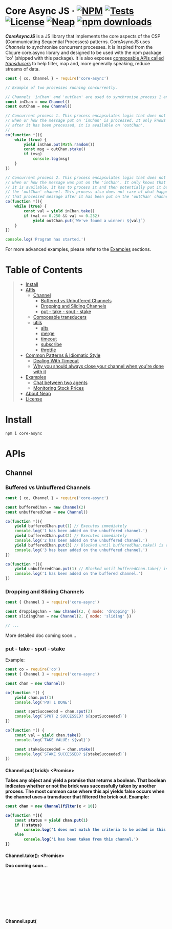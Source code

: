 # Core Async JS &middot;  [![NPM](https://img.shields.io/npm/v/core-async.svg?style=flat)](https://www.npmjs.com/package/core-async) [![Tests](https://travis-ci.org/nicolasdao/core-async.svg?branch=master)](https://travis-ci.org/nicolasdao/core-async) [![License](https://img.shields.io/badge/License-BSD%203--Clause-blue.svg)](https://opensource.org/licenses/BSD-3-Clause) [![Neap](https://neap.co/img/made_by_neap.svg)](#this-is-what-we-re-up-to) [![npm downloads](https://img.shields.io/npm/dt/core-async.svg?style=flat)](https://www.npmjs.com/package/core-async)
__*CoreAsyncJS*__ is a JS library that implements the core aspects of the CSP (Communicating Sequential Processes) patterns. CoreAsyncJS uses _Channels_ to synchronise concurrent processes. It is inspired from the Clojure core.async library and designed to be used with the npm package 'co' (shipped with this package). It is also exposes [composable APIs called _transducers_](#composable-transducers) to help filter, map and, more generally speaking, reduce streams of data.

```js
const { co, Channel } = require('core-async')

// Example of two processes running concurrently. 

// Channels 'inChan' and 'outChan' are used to synchronise process 1 and process 2.
const inChan = new Channel()
const outChan = new Channel()

// Concurrent process 1. This process encapsulates logic that does not care 
// when or how the message put on 'inChan' is processed. It only knows that
// after it has been processed, it is available on 'outChan'.
// 
co(function *(){
	while (true) {
		yield inChan.put(Math.random())
		const msg = outChan.stake()
		if (msg)
			console.log(msg)
	}
})

// Concurrent process 2. This process encapsulates logic that does not care 
// when or how the message was put on the 'inChan'. It only knows that when 
// it is available, it has to process it and then potentially put it back on
// the 'outChan' channel. This process also does not care of what happens to
// that processed message after it has been put on the 'outChan' channel.
co(function *(){
	while (true) {
		const val = yield inChan.take()
		if (val >= 0.250 && val <= 0.252)
			yield outChan.put(`We've found a winner: ${val}`)
	}
})

console.log('Program has started.')
```

For more advanced examples, please refer to the [Examples](#examples) sections.


# Table of Contents

> * [Install](#install) 
> * [APIs](#apis) 
>	- [Channel](#channel)
>		- [Buffered vs Unbuffered Channels](#buffered-vs-unbuffered-channels)
>		- [Dropping and Sliding Channels](#dropping-and-sliding-channels)
>		- [put - take - sput - stake](#put---take---sput---stake)
>	- [Composable transducers](#composable-transducers)
>	- [utils](#utils)
>		- [alts](#alts)
>		- [merge](#merge)
>		- [timeout](#timeout)
>		- [subscribe](#subscribe)
>		- [throttle](#throttle)
> * [Common Patterns & Idiomatic Style](#common-patterns--idiomatic-style)
>	- [Dealing With Timeout](#dealing-with-timeout)
>	- [Why you should always close your channel when you're done with it](#why-you-should-always-close-your-channel-when-youre-done-with-it)
> * [Examples](#examples)
>	- [Chat between two agents](#chat-between-two-agents)
>	- [Monitoring Stock Prices](#monitoring-stock-prices)
> * [About Neap](#this-is-what-we-re-up-to)
> * [License](#license)


# Install
```
npm i core-async
```

# APIs
## Channel
### Buffered vs Unbuffered Channels

```js
const { co, Channel } = require('core-async')

const bufferedChan = new Channel(2)
const unbufferedChan = new Channel()

co(function *(){
	yield bufferedChan.put(1) // Executes immediately
	console.log('1 has been added on the unbuffered channel.')
	yield bufferedChan.put(2) // Executes immediately
	console.log('2 has been added on the unbuffered channel.')
	yield bufferedChan.put(3) // Blocked until bufferedChan.take() is called.
	console.log('3 has been added on the unbuffered channel.')
})

co(function *(){
	yield unbufferedChan.put(1) // Blocked until bufferedChan.take() is called.
	console.log('1 has been added on the buffered channel.')
})
```

### Dropping and Sliding Channels

```js
const { Channel } = require('core-async')

const droppingChan = new Channel(2, { mode: 'dropping' })
const slidingChan = new Channel(2, { mode: 'sliding' })

// ...
```

More detailed doc coming soon... 

### put - take - sput - stake

Example:

```js
const co = require('co')
const { Channel } = require('core-async')

const chan = new Channel()

co(function *() {
	yield chan.put(1)
	console.log('PUT 1 DONE')

	const sputSucceeded = chan.sput(2)
	console.log(`SPUT 2 SUCCESSED? ${sputSucceeded}`)
})

co(function *() {
	const val = yield chan.take()
	console.log(`TAKE VALUE: ${val}`)

	const stakeSucceeded = chan.stake()
	console.log(`STAKE SUCCESSED? ${stakeSucceeded}`)
})
```

#### Channel.put(<Object> brick): <Promise<Boolean>>

Takes any object and yield a promise that returns a boolean. That boolean indicates whether or not the brick was successfully taken by another process. The most common case where this api yields false occurs when the channel uses a transducer that filtered the brick out. Example:

```js
const chan = new Channel(filter(x < 10))

co(function *(){
	const status = yield chan.put(1)
	if (!status)
		console.log('1 does not match the criteria to be added in this channel.')
	else
		console.log('1 has been taken from this channel.')
})
```

#### Channel.take(): <Promise<Object>>

Doc coming soon...

#### Channel.sput(<Object> brick): Boolean

Doc coming soon...

#### Channel.stake(): Object

Doc coming soon...

## Composable transducers

A Transducer is a fancy name for a function that can transform data. Why not call this a transformer then? Well, this is indeed a transformer, but it has an extra key property thanks to the way it is implemented: Composition. You can compose multiple transducers together to make a new one, which really helps with code reusability and better encapsulation and separation of concerns. Under the hood, this is achieved by leveraging reducers, hence the name transducer (transform, reduce, tadaaa). The following two examples should help make those concepts clearer:

_Creating a channel that only accepts numbers strictly greater than one:_

```js
const { co, Channel, transducer: { filter } } = require('./src')

// Channel that only accepts numbers strictly greater than one. 
const chan = new Channel(filter(x => x > 1))

// Process 1 - Adds three numbers on the channel.
co(function *() {
	let status = yield chan.put(1)
	if (!status) console.log('1 was not put on the channel.')
	status = yield chan.put(2)
	if (!status) console.log('2 was not put on the channel.')
	status = yield chan.put(3)
	if (!status) console.log('3 was not put on the channel.')
})

// Process 2 - Display the outputs from 'chan'
co(function *(){
	while(true) {
		const val = yield chan.take()
		console.log(`${val} was taken from the channel.`)
	}
})
```

_Creating a channel that:_
- _Only accepts numbers between this interval: [0.25000, 0.25002]_
- _Multiply the filtered numbers by 100,000._
- _Accumulate the numbers in an object._

```js
const { co, Channel, transducer: { compose, filter, map, reduce } } = require('./src')

// Composed transducer
const doSomething = compose(
	filter(x => x >= 0.25000 && x <= 0.25002), // Filter transducer
	map(x => x*100000), // Map transducer
	reduce((acc,x,idx) => ({ total:acc.total+x, idx }), { total:0 }) // Reduce transducer
)

// Channel that accepts data based on the 'doSomething' transducer. 
const chan = new Channel(doSomething)

// Process 1 - Adds random numbers (between 0 and 1) to chan. 
// If the number is rejected by the rules defined in 'doSomething',
// a message is displayed to the console: 'Attempt 28143 invalid: 0.4839460780147258'
co(function *() {
	let i = 0
	while(true) {
		const v = Math.random()
		const status = yield chan.put(v)
		if (status)
			i = 0
		else {
			i++
			process.stdout.clearLine()
			process.stdout.cursorTo(0)
			process.stdout.write(`Attempt ${i} invalid: ${v}`)
		}
	}
})

// Process 2 - Display the outputs from 'chan'
co(function *(){
	while(true) {
		const { total, idx } = yield chan.take()
		console.log(`\n${idx}: ${total}`)
	}
})
```

### filter(<Func<Object,Int,Boolean>> predicate): <Func<Object,Object>> output

`predicate` is a high-order binary operators function that returns a boolean. The first operator is the input object. The second operator is the object index in the stream. This `output` function returns one the following:
- If the _predicate_ returns true, the `output` function returns the original input object.
- If the _predicate_ returns false, the `output` function returns a specific NOMATCHKEY string(1) signaling that the input should not be added to the channel. 

> (1) NOMATCHKEY: `no_match_7WmYhpJF33VG3X2dEqCQSwauKRb4zrPIRCh19zDF`

### map(<Func<Object,Int,Object>> transform): <Func<Object,Object>>

Doc coming soon...

### reduce(<Func<Object,Object,Int,Object>> reduceFn): <Func<Object,Object>>

Doc coming soon...

### compose(<Func<Object,Object>> transducer1 [,<Func<Object,Object>> transducer2, ...]): <Func<Object,Object>>

Doc coming soon...

## Utils
### alts


```js
const co = require('co')
const { Channel, fn: { alts } } = require('core-async')

const chan1 = new Channel()
const chan2 = new Channel()

co(function *() {
	const [v,chan] = yield alts([chan1, chan2])

	if (chan == chan1)
		console.log(`CHAN 1 WON WITH VALUE: ${v}`)
	else
		console.log(`CHAN 2 WON WITH VALUE: ${v}`)
})

chan1.put('hello')
chan2.put('world')
```

More detailed doc coming soon...

## merge

```js
const co = require('co')
const { Channel, fn: { merge } } = require('core-async')

const chan1 = new Channel()
const chan2 = new Channel()

co(function *() {
	const mergedChan = yield merge([chan1, chan2])

	while(true) {
		const v = yield mergedChan.take()
		console.log(v)
	}
})

chan1.put(1)
chan1.put(2)
chan1.put(3)
chan2.put('Hello')
chan2.put('world!')
chan2.put('This rocks!')
```

More detailed doc coming soon...

### timeout

`timeout` returns an empty buffer channel that puts a brick onto it after a predetermined amount of milliseconds. This designs to deal with timeouts in a very idiomatic way as demontrated in the [Dealing With Timeout](#dealing-with-timeout) section.

```js
const co = require('co')
const { utils: { timeout } } = require('core-async')

co(function *() {
	const t = timeout(5000)
	console.log('Start waiting for 5 seconds...')

	yield t.take()

	console.log('Done waiting!')
})
```

## subscribe

```js
const co = require('co')
const { Channel, utils: { subscribe } } = require('core-async')

const source = new Channel()

const numberSusbcriber = new Channel()
const wordSusbcriber = new Channel()

subscribe(source,[{
	chan: numberSusbcriber,
	rule: data => typeof(data) == 'number'
}, {
	chan: wordSusbcriber,
	rule: data => typeof(data) == 'string'
}])

co(function *(){
	while(true) {
		const data = yield numberSusbcriber.take()
		console.log(`NUMBER RECEIVED: ${data}`)
	}
})

co(function *(){
	while(true) {
		const data = yield wordSusbcriber.take()
		console.log(`WORD RECEIVED: ${data}`)
	}
})

const a = [1,'one',2,'two',3,'three']
a.map(data => source.put(data))
```

More detailed doc coming soon...

## throttle


```js
const co = require('co')
const { utils: { throttle } } = require('core-async')

const delay = t => new Promise(resolve => setTimeout(resolve, t))
const seed = (size=0) => Array.apply(null, Array(size))

// Array of parameterless functions
const lotsOfConcurrentTasks = seed(1000).map((_,i) => (() => delay(Math.round(Math.random()*10000)).then(() => `TASK ${i} DONE`)))

co(function *(){
	// This executes maximum 20 tasks at a time
	const results = yield throttle(lotsOfConcurrentTasks, 20)
	console.log(results)
	// => ['TASK 0 DONE', 'TASK 1 DONE', 'TASK 2 DONE', ..., 'TASK 999 DONE']
})
```

More detailed doc coming soon...


# Common Patterns & Idiomatic Style
## Dealing With Timeout

With channels, the combination of the `alts` and `timeout` functions makes dealing with timeouts straightforward:

```js
const co = require('co')
const { Channel, alts, timeout } = require('core-async')

const numberChan = new Channel()

// 1. Keeps adding number forever
co(function *(){
	let counter = 0
	while(true)
		yield numberChan.put(++counter)
})

// 2. Exit the process after 3 seconds.
co(function *() {
	const t = timeout(3000)
	let carryOn = true
	while(carryOn) {
		const [v,chan] = yield alts([numberChan,t])
		// Checks which channel has returned. If this is the 'timeout' channel, then stop.
		carryOn = chan != t
		if (carryOn) console.log(`Number: ${v}`) 
	}
	console.log(`We're done here.`)
})
```

## Why you should always close your channel when you're done with it

In NodeJS, channels are just a nice pattern to syncronize the event loop so you can write code that leverages complex concurency models. When a channel is created, streaming bricks to it or requesting bricks from it result in adding new tasks on the event loop. There are scenarios where it is desirable that the event loop flushes those tasks, and that's why the `close()` api exists. One such example is properly ending the execution of an AWS Lambda. In theory, an AWS Lambda stops its execution when its callback function is called. However, that's not exactly true. If there are still pending tasks in its event loop, the AWS Lambda will stay idle, potentially consuming bilaable resources for doing nothing. 

# Examples
## Chat between two agents

The following demoes 2 lightweight threads thanks to the __*co*__ library. The communication between those 2 threads is managed by the __*core-async*__ Channel called `chatBetween_t1_t2`. The 2 lightweight threads can be seen as 2 users chatting with each other.

```js
const co = require('co')
const { Channel } = require('core-async')

const chatBetween_t1_t2 = new Channel()

co(function *() {
	console.log('STARING LIGHTWEIGHT THREAD T1')
	// Say 'hello' to thread 2 and waiting for answer
	yield chatBetween_t1_t2.put('Hello')
	
	// Waiting for answer from thread 2
	const msg1 = yield chatBetween_t1_t2.take()
	console.log(`				   T2 says: ${msg1}`)
	
	// Responding to thread 2
	yield chatBetween_t1_t2.put(`Going to the beach in 
	 an hour. Want to come?`)
	
	// Waiting for answer from thread 2
	const msg2 = yield chatBetween_t1_t2.take()
	console.log(`				   T2 says: ${msg2}`)
	
	// Responding to thread 2 
	yield chatBetween_t1_t2.put(`No worries mate! Bring 
	 some frothies. See you 
	 there!`)
})

co(function *() {
	console.log('STARING LIGHTWEIGHT THREAD T2')
	
	// Waiting for the first message from T1
	const msg1 = yield chatBetween_t1_t2.take()
	console.log(`T1 says: ${msg1}`)
	
	// Replying to T1 
	yield chatBetween_t1_t2.put(`Hi T1. What's up?`)
	
	// Waiting for answer from thread 1
	const msg2 = yield chatBetween_t1_t2.take()
	console.log(`T1 says: ${msg2}`)
	
	// Replying to T1 
	yield chatBetween_t1_t2.put(`Sounds great. I'll meet 
					    you there. Thanks for the invite.`)
	
	// Waiting for answer from thread 1
	const msg3 = yield chatBetween_t1_t2.take()
	console.log(`T1 says: ${msg3}`)

	// Closing channel. Though this is not necessary in this case, it is still a best practice 
	// (more about why it is important to close your channel in the section
	// 'Why you should always close your channel when you're done with it').
	chatBetween_t1_t2.close()
})

// OUTPUT:
// =======
// STARING LIGHTWEIGHT THREAD T1
// STARING LIGHTWEIGHT THREAD T2
// T1 says: Hello
// 					T2 says: Hi T1. What's up?
// T1 says: Going to the beach in
// 	    an hour. Want to come?
// 			   		T2 says: Sounds great. I'll meet
// 						 you there. Thanks for the invite.
// T1 says: No worries mate! Bring
// 	    some frothies. See you
// 	    there!
```

## Monitoring Stock Prices

The following snippet monitors the FAANG and check which one moves by more than 5% (up or down) over a certain period of time. If it does,
an alert is sent.

```js
const co = require('co')
const { Channel } = require('core-async')

const STOCKS = ['FB','AAPL', 'AMZN', 'NFLX', 'GOOGL'] // FAANG tickers
const CHECK_INTERVAL = 100 // Check every 100ms. In reality you'd change that to 1 minute.
const SLIDING_WINDOW = 60  // 60 minutes
const PRICE_CHANGE_THRESHOLD = 0.05 // 1 percent

// GENERIC FUNCTIONS NEEDED FOR THIS DEMO. 
const delay = t => new Promise(resolve => setTimeout(resolve, t))
const getRandomNumber = ({ start, end }) => {
	const endDoesNotExist = end === undefined
	if (start == undefined && endDoesNotExist)
		return Math.random()
	
	const _start = start >= 0 ? Math.round(start) : 0
	const _end = end >= 0 ? Math.round(end) : 0
	const size = endDoesNotExist ? _start : (_end - _start)
	const offset = endDoesNotExist ? 0 : _start
	return offset + Math.floor(Math.random() * size)
}

const getStockPrice = ticker => Promise.resolve({ ticker, price:getRandomNumber({ start:100, end: 110 }) })

const getSignificantPriceChange = (priceHistory, percThreshold) => {
	const snapshotT0 = priceHistory[0]
	const snapshotT1 = priceHistory.slice(-1)[0]
	const percChange = (snapshotT1.price-snapshotT0.price)/snapshotT0.price
	if (Math.abs(percChange) >= percThreshold) 
		return { percChange: (percChange*100).toFixed(1), t0: snapshotT0, t1: snapshotT1 }
	else
		return null
}

const sendPriceAlert = ({ ticker, priceChange }) => Promise.resolve({ ticker, priceChange }).then(() => { 
	console.log(`Price of ${ticker} ${priceChange.percChange < 0 ? 'dropped' : 'increased' } by ${priceChange.percChange}% in the last hour.`) 
})


// THE INTERESTING PIECE OF CODE THAT USES CORE-ASYNC
const STOCK_DATA = STOCKS.map(ticker => ({ ticker, chan: new Channel() }))

const main = () => 
	STOCK_DATA.forEach(({ ticker, chan }) => 
		// 1. Create a lightweight thread for each stock which continuously check prices.
		co(function *() {
			while (true) {
				const { price } = yield getStockPrice(ticker)
				chan.put({ price, date: Date.now() })
				yield delay(CHECK_INTERVAL)
			}
		})

		// 2. Create a lightweight thread for each stock that decide if an alert must be sent each time a new price is received.
		co(function *() {
			let priceHist = []
			while (true) {
				const priceSnapshot = yield chan.take()
				priceHist.push(priceSnapshot)
				if (priceHist.length == SLIDING_WINDOW) {
					const priceChange = getSignificantPriceChange(priceHist, PRICE_CHANGE_THRESHOLD)
					if (priceChange) {
						priceHist = []
						sendPriceAlert({ ticker, priceChange })
					} else
						priceHist.splice(0,1)
				}
				yield delay(CHECK_INTERVAL)
			}
		})
	)

main()

```

# This Is What We re Up To
We are Neap, an Australian Technology consultancy powering the startup ecosystem in Sydney. We simply love building Tech and also meeting new people, so don't hesitate to connect with us at [https://neap.co](https://neap.co).

Our other open-sourced projects:

#### GraphQL
* [__*graphql-serverless*__](https://github.com/nicolasdao/graphql-serverless): GraphQL (incl. a GraphiQL interface) middleware for [webfunc](https://github.com/nicolasdao/webfunc).
* [__*schemaglue*__](https://github.com/nicolasdao/schemaglue): Naturally breaks down your monolithic graphql schema into bits and pieces and then glue them back together.
* [__*graphql-s2s*__](https://github.com/nicolasdao/graphql-s2s): Add GraphQL Schema support for type inheritance, generic typing, metadata decoration. Transpile the enriched GraphQL string schema into the standard string schema understood by graphql.js and the Apollo server client.
* [__*graphql-authorize*__](https://github.com/nicolasdao/graphql-authorize.git): Authorization middleware for [graphql-serverless](https://github.com/nicolasdao/graphql-serverless). Add inline authorization straight into your GraphQl schema to restrict access to certain fields based on your user's rights.

#### React & React Native
* [__*react-native-game-engine*__](https://github.com/bberak/react-native-game-engine): A lightweight game engine for react native.
* [__*react-native-game-engine-handbook*__](https://github.com/bberak/react-native-game-engine-handbook): A React Native app showcasing some examples using react-native-game-engine.

#### Tools
* [__*aws-cloudwatch-logger*__](https://github.com/nicolasdao/aws-cloudwatch-logger): Promise based logger for AWS CloudWatch LogStream.

# License
Copyright (c) 2017-2019, Neap Pty Ltd.
All rights reserved.

Redistribution and use in source and binary forms, with or without modification, are permitted provided that the following conditions are met:
* Redistributions of source code must retain the above copyright notice, this list of conditions and the following disclaimer.
* Redistributions in binary form must reproduce the above copyright notice, this list of conditions and the following disclaimer in the documentation and/or other materials provided with the distribution.
* Neither the name of Neap Pty Ltd nor the names of its contributors may be used to endorse or promote products derived from this software without specific prior written permission.

THIS SOFTWARE IS PROVIDED BY THE COPYRIGHT HOLDERS AND CONTRIBUTORS "AS IS" AND
ANY EXPRESS OR IMPLIED WARRANTIES, INCLUDING, BUT NOT LIMITED TO, THE IMPLIED
WARRANTIES OF MERCHANTABILITY AND FITNESS FOR A PARTICULAR PURPOSE ARE
DISCLAIMED. IN NO EVENT SHALL NEAP PTY LTD BE LIABLE FOR ANY
DIRECT, INDIRECT, INCIDENTAL, SPECIAL, EXEMPLARY, OR CONSEQUENTIAL DAMAGES
(INCLUDING, BUT NOT LIMITED TO, PROCUREMENT OF SUBSTITUTE GOODS OR SERVICES;
LOSS OF USE, DATA, OR PROFITS; OR BUSINESS INTERRUPTION) HOWEVER CAUSED AND
ON ANY THEORY OF LIABILITY, WHETHER IN CONTRACT, STRICT LIABILITY, OR TORT
(INCLUDING NEGLIGENCE OR OTHERWISE) ARISING IN ANY WAY OUT OF THE USE OF THIS
SOFTWARE, EVEN IF ADVISED OF THE POSSIBILITY OF SUCH DAMAGE.

<p align="center"><a href="https://neap.co" target="_blank"><img src="https://neap.co/img/neap_color_horizontal.png" alt="Neap Pty Ltd logo" title="Neap" height="89" width="200"/></a></p>
